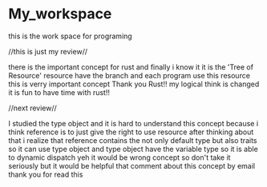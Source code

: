# My_workspace
this is the work space for programing

//this is just my review//

there is the important concept for rust
and finally i know it
it is the 'Tree of Resource'
resource have the branch and each program use this resource
this is verry important concept 
Thank you Rust!! my logical think is changed
it is fun to have time with rust!!  

//next review//

I studied the type object and it is hard to understand this concept
because i think reference is to just give the right to use resource
after thinking about that i realize that reference contains the not only
default type but also traits so it can use type object and type object have 
the variable type so it is able to dynamic dispatch
yeh it would be wrong concept so don't take it seriously 
but it would be helpful that comment about this concept by email
thank you for read this

  
